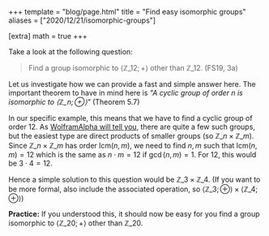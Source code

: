 +++
template = "blog/page.html"
title =  "Find easy isomorphic groups"
aliases = ["2020/12/21/isomorphic-groups"]

[extra] 
math = true
+++

Take a look at the following question: 

> Find a group isomorphic to $\langle \mathbb{Z}\_{12}; + \rangle$ other than $\mathbb{Z}\_{12}$. (FS19, 3a)

Let us investigate how we can provide a fast and simple answer here. The important theorem to have in mind here is _"A cyclic group of order n is isomorphic to $\langle \mathbb{Z}\_n; \oplus \rangle$"_ (Theorem 5.7)

In our specific example, this means that we have to find a cyclic group of order $12$. As [WolframAlpha will tell you](https://www.wolframalpha.com/input/?i=groups+of+order+12), there are quite a few such groups, but the easiest type are direct products of smaller groups (so $\mathbb{Z}\_{n} \times \mathbb{Z}\_{m}$). Since $\mathbb{Z}\_n \times \mathbb{Z}\_m$ has order $\text{lcm}(n,m)$, we need to find $n, m$ such that $\text{lcm}(n,m) = 12$ which is the same as $n \cdot m = 12$ if $\gcd(n,m) = 1$. For $12$, this would be $3 \cdot 4 = 12$.

Hence a simple solution to this question would be $\mathbb{Z}\_{3} \times \mathbb{Z}\_{4}$. (If you want to be more formal, also include the associated operation, so $\langle \mathbb{Z}\_{3}; \oplus \rangle \times \langle \mathbb{Z}\_{4}; \oplus \rangle$)

**Practice:** If you understood this, it should now be easy for you find a group isomorphic to $\langle \mathbb{Z}\_{20}; + \rangle$ other than $\mathbb{Z}\_{20}$.
